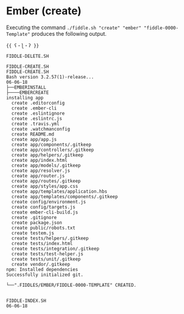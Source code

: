 Ember (create)
======

Executing the command `./fiddle.sh "create" "ember" "fiddle-0000-Template"` produces the following output.

    {{ ʕ・ɭ・ʔ }}
    
    FIDDLE-DELETE.SH
    
    FIDDLE-CREATE.SH
    FIDDLE-CREATE.SH
    Bash version 3.2.57(1)-release...
    06-06-18
    ├──EMBERINSTALL
    ├────EMBERCREATE
    installing app
      create .editorconfig
      create .ember-cli
      create .eslintignore
      create .eslintrc.js
      create .travis.yml
      create .watchmanconfig
      create README.md
      create app/app.js
      create app/components/.gitkeep
      create app/controllers/.gitkeep
      create app/helpers/.gitkeep
      create app/index.html
      create app/models/.gitkeep
      create app/resolver.js
      create app/router.js
      create app/routes/.gitkeep
      create app/styles/app.css
      create app/templates/application.hbs
      create app/templates/components/.gitkeep
      create config/environment.js
      create config/targets.js
      create ember-cli-build.js
      create .gitignore
      create package.json
      create public/robots.txt
      create testem.js
      create tests/helpers/.gitkeep
      create tests/index.html
      create tests/integration/.gitkeep
      create tests/test-helper.js
      create tests/unit/.gitkeep
      create vendor/.gitkeep
    npm: Installed dependencies
    Successfully initialized git.
    
    └──".FIDDLES/EMBER/FIDDLE-0000-TEMPLATE" CREATED.
    
    
    FIDDLE-INDEX.SH
    06-06-18
